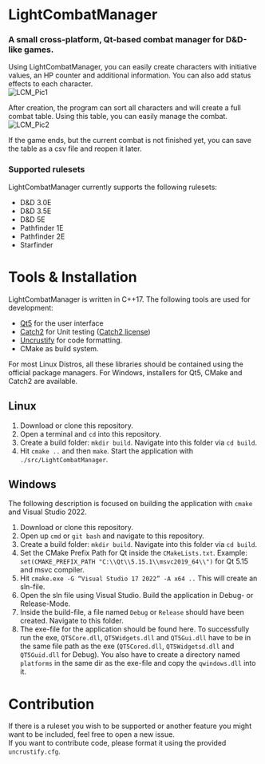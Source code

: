 # LightCombatManager

### A small cross-platform, Qt-based combat manager for D&D-like games.

Using LightCombatManager, you can easily create characters with initiative values, an HP counter and additional information. You can also add status effects to each character.\
![LCM_Pic1](https://user-images.githubusercontent.com/15110943/166829787-ce5f520a-ed61-4598-90bd-e227f3902fab.png)

After creation, the program can sort all characters and will create a full combat table. Using this table, you can easily manage the combat. \
![LCM_Pic2](https://user-images.githubusercontent.com/15110943/166829813-eb3fc6d8-3374-48e7-b79f-cba8f17ce30c.png)

If the game ends, but the current combat is not finished yet, you can save the table as a csv file and reopen it later.

### Supported rulesets

LightCombatManager currently supports the following rulesets:
* D&D 3.0E
* D&D 3.5E
* D&D 5E
* Pathfinder 1E
* Pathfinder 2E
* Starfinder

# Tools & Installation
LightCombatManager is written in C++17. The following tools are used for development:
* [Qt5](https://www.qt.io/) for the user interface
* [Catch2](https://github.com/catchorg/Catch2) for Unit testing ([Catch2 license](https://github.com/catchorg/Catch2/blob/devel/LICENSE.txt))
* [Uncrustify](https://github.com/uncrustify/uncrustify) for code formatting.
* CMake as build system.

For most Linux Distros, all these libraries should be contained using the official package managers. For Windows, installers for Qt5, CMake and Catch2 are available.

## Linux

1. Download or clone this repository.
2. Open a terminal and `cd` into this repository.
3. Create a build folder: `mkdir build`. Navigate into this folder via `cd build`.
4. Hit `cmake ..` and then `make`. Start the application with `./src/LightCombatManager`.

## Windows

The following description is focused on building the application with `cmake` and Visual Studio 2022.

1. Download or clone this repository.
2. Open up `cmd` or `git bash` and navigate to this repository. 
3. Create a build folder: `mkdir build`. Navigate into this folder via `cd build`.
4. Set the CMake Prefix Path for Qt inside the `CMakeLists.txt`. Example: `set(CMAKE_PREFIX_PATH "C:\\Qt\\5.15.1\\msvc2019_64\\")` for Qt 5.15 and msvc compiler.
5. Hit `cmake.exe -G “Visual Studio 17 2022” -A x64 ..` This will create an sln-file. 
6. Open the sln file using Visual Studio. Build the application in Debug- or Release-Mode.
7. Inside the build-file, a file named `Debug` or `Release` should have been created. Navigate to this folder.
8. The exe-file for the application should be found here. To successfully run the exe, `QT5Core.dll`, `QT5Widgets.dll` and `QT5Gui.dll` 
   have to be in the same file path as the exe (`QT5Cored.dll`, `QT5Widgetsd.dll` and `QT5Guid.dll` for Debug). You also have to create a directory named
   `platforms` in the same dir as the exe-file and copy the `qwindows.dll` into it. 
   
# Contribution

If there is a ruleset you wish to be supported or another feature you might want to be included, feel free to open a new issue.\
If you want to contribute code, please format it using the provided `uncrustify.cfg`.

